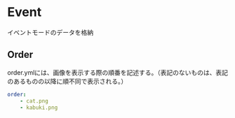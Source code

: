 # Event

イベントモードのデータを格納

## Order

order.ymlには、画像を表示する際の順番を記述する。（表記のないものは、表記のあるものの以降に順不同で表示される。）

```yaml
order:
    - cat.png
    - kabuki.png
```

